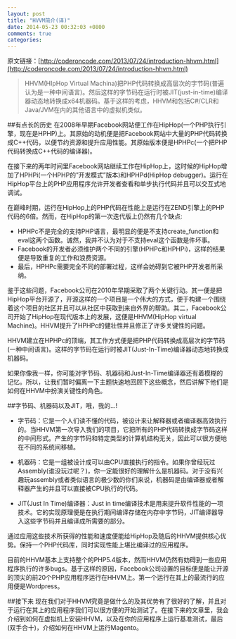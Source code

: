 ```yaml
---
layout: post
title: "HVVM简介(译)"
date: 2014-05-23 00:32:03 +0800
comments: true
categories: 
---
```

原文链接：[http://coderoncode.com/2013/07/24/introduction-hhvm.html](http://coderoncode.com/2013/07/24/introduction-hhvm.html)

>HHVM(HIpHop Virtual Machina)把PHP代码转换成高层次的字节码(普遍认为是一种中间语言)。然后这样的字节码在运行时被JIT(just-in-time)编译器动态地转换成x64机器码。基于这样的考虑，HHVM和包括C#/CLR和Java/JVM在内的其他语言中的虚拟机类似。

##有点长的历史
在2008年早期Facebook网站便工作在HipHop(一个PHP执行引擎，现在是HPHP)上。其原始的动机便是把Facebook网站中大量的PHP代码转换成C++代码，以便节约资源和提升应用性能。其原始版本便是HPHPc(一个把PHP代码转换成C++代码的编译器)。

在接下来的两年时间里Facebook网站继续工作在HipHop上，这时候的HipHop增加了HPHPi(一个HPHP的”开发模式”版本)和HPHPd(HipHop debugger)。运行在HipHop平台上的PHP应用程序允许开发者查看和单步执行代码并且可以交互式地调试。

在巅峰时期，运行在HipHop上的PHP代码在性能上是运行在ZEND引擎上的PHP代码的6倍。然而，在HipHop的第一次迭代版上仍然有几个缺点:

- HPHPc不是完全的支持PHP语言，最明显的便是不支持create_function和eval这两个函数。诚然，我并不认为对于不支持eval这个函数是件坏事。
- Facebook的开发者必须维护两个不同的引擎(HPHPc和HPHPi)，这样的结果便是导致重复的工作和浪费资源。
- 最后，HPHPc需要完全不同的部署过程，这样会妨碍到它被PHP开发者所采纳。

鉴于这些问题，Facebook公司在2010年早期采取了两个关键行动。其一便是把HipHop平台开源了，开源这样的一个项目是一个伟大的方式，便于构建一个围绕着这个项目的社区并且可以从社区中获取到来自外界的帮助。其二，Facebook公司开始了HipHop在现代版本上的发展，这便是HHVM(HipHop virtual Machine)。HHVM提升了HPHPc的健壮性并且修正了许多关键性的问题。

HHVM建立在HPHPc的顶端，其工作方式便是把PHP代码转换成高层次的字节码(一种中间语言)。这样的字节码在运行时被JIT(Just-In-Time)编译器动态地转换成机器码。

如果你像我一样，你可能对字节码、机器码和Just-In-Time编译器还有着模糊的记忆。所以，让我们暂时偏离一下主题快速地回顾下这些概念，然后讲解下他们是如何在HHVM中扮演关键性的角色。

##字节码、机器码以及JIT，哦，我的…!
- 字节码：它是一个人们读不懂的代码，被设计来让解释器或者编译器高效执行的。当HHVM第一次导入我们的项目，它把所有的PHP代码转换成字节码这样的中间形式。产生的字节码和特定类型的计算机结构无关，因此可以很方便地在不同的系统间移植。

- 机器码：它是一组被设计成可以由CPU直接执行的指令。如果你曾经玩过Assembly(谁没玩过呢？)，你一定能很好的理解什么是机器码。对于没有兴趣玩assembly或者类似语言的极少数的你们来说，机器码是由编译器或者解释器产生的并且可以直接被CPU执行的代码。

- JIT(Just In Time)编译器：Just in time编译技术是用来提升软件性能的一项技术。它的实现原理便是在执行期间编译存储在内存中字节码，JIT编译器导入这些字节码并且编译成所需要的部分。

通过应用这些技术所获得的性能和速度便能给HipHop及随后的HHVM提供核心优势。保持一个PHP代码库，同时实现性能上堪比编译过的应用程序。

目前的HHVM基本上支持整个的PHP5.4版本，然而HHVM仍然有妨碍到一些应用程序执行的许多bugs。基于这样的原因，Facebook公司设置的目标便是能让开源的顶尖的前20个PHP应用程序运行在HHVM上。第一个运行在其上的最流行的应用便是Wordpress。

##接下来
现在我们对于HHVM究竟是做什么的及其优势有了很好的了解，并且对于运行在其上的应用程序我们可以很方便的开始测试了。在接下来的文章里，我会介绍到如何在虚拟机上安装HHVM，以及在你的应用程序上运行基准测试，最后(双手合十)，介绍如何在HHVM上运行Magento。
